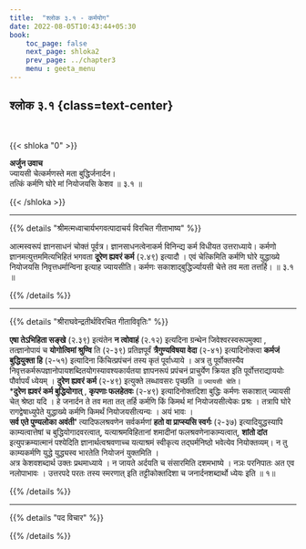 ```yaml
---
title:  "श्लोक ३.१ - कर्मयोग"
date: 2022-08-05T10:43:44+05:30
book:
    toc_page: false
    next_page: shloka2
    prev_page: ../chapter3
    menu : geeta_menu
---
```



## श्लोक ३.१ {class=text-center}

<br/>

{{< shloka  "0"  >}}

**अर्जुन उवाच**  
ज्यायसी चेत्कर्मणस्ते मता बुद्धिर्जनार्दन।  
तत्किं कर्मणि घोरे मां नियोजयसि केशव ॥ ३.१ ॥

{{< /shloka >}}

---

{{% details "श्रीमत्मध्वाचार्यभगवत्पादाचर्य विरचित  गीताभाष्य" %}}

आत्मस्वरूपं ज्ञानसाधनं चोक्तं पूर्वत्र। ज्ञानसाधनत्वेनाकर्म विनिन्द्य कर्म विधीयत उत्तराध्याये। कर्मणो ज्ञानमत्युत्तममित्यभिहितं भगवता **दूरेण ह्यवरं कर्म** (२.४९) इत्यादौ । एवं चेत्किमिति कर्मणि घोरे युद्धाख्ये नियोजयसि निवृत्तधर्मान्विना इत्याह ज्यायसीति। कर्मणः सकाशाद्बुद्धिर्ज्यायसी चेत्ते तव मता तत्तर्हि। ॥ ३.१ ॥

{{% /details %}}  

---

{{% details "श्रीराघवेन्द्रतीर्थविरचित गीताविवृतिः" %}}

**एषा तेऽभिहिता सङ्खे** (२.३९) इत्यंतेन **न त्वोवाहं** (२.१२) इत्यदिना 
ग्रन्थेन जिवेश्वरस्वरूपमुक्वा , तत्ज्ञानोपायं च **योगोत्विमां श्रुण्वि** ति
(२-३९) प्रतिज्ञपूर्वं **त्रैगुण्यविषया वेदा** (२-४१) इत्यादिनोक्त्वा **कर्मजं बुद्धियुक्ता हि** (२-५१)
इत्यादिना  किंचित्प्रपंचनं तस्य कृतं पूर्वाध्याये । अत्र
तु  पूर्वोक्तस्यैव निवृत्तकर्मरूपज्ञानोपायशब्दितयोगस्यावश्यकार्यतया ज्ञापनरूपं
प्रपंचनं प्राचुर्येण क्रियत इति पूर्वोत्तराद्याययोः पौर्वापर्यं ध्येयम्‌ । 
**दुरेण ह्यवरं कर्म** (२-४९) इत्युक्ते लब्धावसरः पृच्छति ॥ `ज्यायसी चेति`।  
***दुरेण ह्यवरं कर्म बुद्धियोगात्‌** , **कृपणाः फलहेतवः**  (२-४९) इत्यादिनोक्तदिशा बुद्धिः
कर्मणः सकाशात्‌ ज्यायसी चेत्‌ श्रेष्ठा यदि । हे जनार्दन ते तव मता तत्‌ तर्हि
कर्मणि किं किमर्थ मां नियोजयसीत्येकः प्रश्रः । तत्रापि घोरे रागद्वेषाध्युपेते
युद्धाख्ये कर्मणि किमर्थं नियोजयसीत्यन्यः । अयं भावः ।   
**सर्व एते पुण्यलोका अवंती'** त्यादिफलश्रवणेन सर्वकर्मणां **हतो वा प्राप्स्यसि स्वर्गः** (२-३७) 
इत्यादियुद्धस्यापि काम्यत्वात्तेषां च बुद्धियोगादवरत्वात्‌, यत्याश्रमविहितानां
शमादीनां फलश्रवणेनाकाम्यत्वात्‌, **शांतो दांत** इत्युपक्रम्यात्मानं पश्येदिति
ज्ञानार्थत्वश्रवणाच्च यत्याश्रमं स्वीकृत्य तद्घर्मनिष्ठो भवेत्येव नियोक्तव्यम्‌। न तु
काम्यकर्मणि युद्धे युद्ध्यस्व भारतेति नियोजनं युक्तमिति ।   
अत्र केशवशब्दार्थ उक्तः प्रथमाध्याये । न जायते अर्दयति च संसारमिति दशमभाष्ये । नञः
परनिपातः अत एव नलोपाभावः । उत्तरपदे परतः तस्य स्मरणात्‌ इति
तट्टीकोक्तदिशा च जनार्दनशब्दार्थो ध्येयः इति ॥ १॥


{{% /details %}}


---

{{% details "पद विचार" %}}

{{% /details %}}